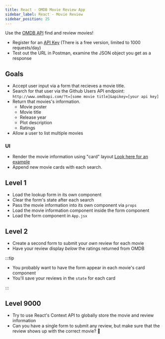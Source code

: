 ```yaml
---
title: React - OMDB Movie Review App
sidebar_label: React - Movie Review
sidebar_position: 25
---
```


<!-- markdownlint-disable no-inline-html -->

Use the [OMDB API](https://www.omdbapi.com/) find and review movies!

- Register for an [API Key](https://www.omdbapi.com/apikey.aspx) (There is a free version, limited to 1000 requests/day)
- Test out the URL in Postman, examine the JSON object you get as a response

## Goals

- Accept user input via a form that recieves a movie title.
- Search for that user via the Github Users API endpoint: `http://www.omdbapi.com/?t=[some movie title]&apikey=[your api key]`
- Return that movies's information.
  - Movie poster
  - Movie title
  - Release year
  - Plot description
  - Ratings
- Allow a user to list multiple movies

### UI

- Render the movie information using "card" layout [Look here for an example](https://uxplanet.org/using-card-based-design-to-enhance-ux-51f965ab70cb)
- Append new movie cards with each search.

## Level 1

- Load the lookup form in its own component
- Clear the form's state after each search
- Pass the movie information into its own component via `props`
- Load the movie information component inside the form component
- Load the form component in `App.jsx`

## Level 2

- Create a second form to submit your _own_ review for each movie
- Have your review display _below_ the ratings returned from OMDB

:::tip

- You probably want to have the form appear in each movie's card component
- You'll save your reviews in the `state` for each card

:::

## Level 9000

- Try to use React's Context API to globally store the movie and review information
- Can you have a single form to submit any review, but make sure that the review shows up with the correct movie? 🤔
